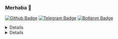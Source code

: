 ### Merhaba 👋

[![Github Badge](https://img.shields.io/badge/-Github-000?style=quare&labelColor=000&logo=Github&logoColor=white&link=https://github.com/fireganqQ/fireganqq)](https://github.com/fireganqQ/fireganqq) 
[![Telegram Badge](https://img.shields.io/badge/-Telegram-blue?style=flat-quare&labelColor=dark_blue&logo=Telegram&logoColor=dark_blue&link=t.me/fireganqQ)](https://t.me/fireganqQ) 
[![Botlarım Badge](https://img.shields.io/badge/-Telegram_Botlarım-blue?style=flat-quare&labelColor=dark_blue&logo=Telegram&logoColor=dark_blue&link=t.me/fireqanQBotlari/33)](https://t.me/fireqanQBotlari/33)

<details>
[<img src="https://camo.githubusercontent.com/992babdffd8c74a1502de375fbdf7e4d54773242/68747470733a2f2f6d656469612e67697068792e636f6d2f6d656469612f53576f536b4e36447854737a71494b4571762f67697068792e676966" url="https://github.com/fireganqQ" width="495px">](https://github.com/fireganqQ)

[![Hits](https://hits.seeyoufarm.com/api/count/incr/badge.svg?url=https://github.com/fireganqQ&count_bg=%231EE510&title_bg=%23555555&icon=&icon_color=%23931414&title=account+views&edge_flat=true)](https://github.com/fireganqQ)

</details>

<details>
  
[![fireganqQ's github stats](https://github-readme-stats.vercel.app/api?username=fireganqq&show_icons=true&theme=radical&count_private=true)](https://github.com/fireganqQ)

[![Top Langs](https://github-readme-stats.vercel.app/api/top-langs/?username=Fireganqq&layout=compact&theme=radical)](https://github.com/fireganqQ)

[<img src="https://now-playing-codestackr.vercel.app/api/spotify-playing" alt="https://github.com/fireganqQ" width="350" />](https://github.com/fireganqQ)
</details>
